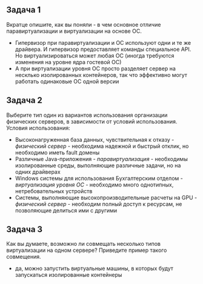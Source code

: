 
## Задача 1

Вкратце опишите, как вы поняли - в чем основное отличие паравиртуализации и виртуализации на основе ОС.

- Гипервизор при паравиртуализации и ОС используют одни и те же драйвера. И гипервизор предоставляет команды специальное API. Но виртуализироваться может любая ОС (иногда требуются изменения на уровне ядра гостевой ОС)
- А при виртуализации уровня ОС просто разделяет сервер на несклько изолированных контейнеров, так что эффективно могут работать одинаковые ОС одной версии

## Задача 2

Выберите тип один из вариантов использования организации физических серверов, в зависимости от условий использования. Условия использования:

- Высоконагруженная база данных, чувствительная к отказу - *физический сервер* - необходима надежной и быстрый отклик, но необходимо иметь fault домены
- Различные Java-приложения - *паравиртуализация* - необходимы изолированные среды, выполняющие различные задачи, но на одних драйверах
- Windows системы для использования Бухгалтерским отделом - *виртуализация уровня ОС* - необходимо много однотипных, нетребовательных устройств
- Системы, выполняющие высокопроизводительные расчеты на GPU - *физический сервер* - необходим полный доступ к ресурсам, не позволяющие делиться ими с другими

## Задача 3

Как вы думаете, возможно ли совмещать несколько типов виртуализации на одном сервере?
Приведите пример такого совмещения.

- да, можно запустить виртуальные машины, в которых будут запускаться изолированные контейнеры